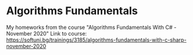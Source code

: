 # Algorithms Fundamentals
My homeworks from the course "Algorithms Fundamentals With C# - November 2020"
Link to course: https://softuni.bg/trainings/3185/algorithms-fundamentals-with-c-sharp-november-2020